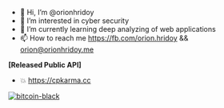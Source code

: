 - 👋 Hi, I’m @orionhridoy
- 👀 I’m interested in cyber security
- 🌱 I’m currently learning deep analyzing of web applications
- 📫 How to reach me https://fb.com/orion.hridoy && orion@orionhridoy.me

**[Released Public API]**
- 💥 https://cpkarma.cc

[![bitcoin-black](https://raw.githubusercontent.com/orionhridoy/orionhridoy/main/bitcoin-donate-black.png)](https://raw.githubusercontent.com/orionhridoy/orionhridoy/main/btc-address)
<!---
orionhridoy/orionhridoy is a ✨ special ✨ repository because its `README.md` (this file) appears on your GitHub profile.
You can click the Preview link to take a look at your changes.
--->
